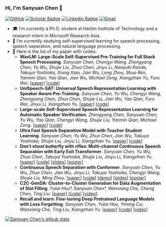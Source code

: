 ### Hi, I'm Sanyuan Chen 👋

[![GitHub](https://img.shields.io/badge/GitHub-gray?style=flat-square&logo=github&logoColor=white)](https://github.com/Sanyuan-Chen)
[![Scholar Badge](https://img.shields.io/badge/Google_scholar-%230288D1?style=flat-square&logo=googlescholar&logoColor=white&link=https://scholar.google.com/citations?user=XrZRIy0AAAAJ)](https://scholar.google.com/citations?user=XrZRIy0AAAAJ)
[![Linkedin Badge](https://img.shields.io/badge/Linkedin-blue?style=flat-square&logo=Linkedin&logoColor=white&link=https://www.linkedin.com/in/sanyuan-chen-08a495167/)](https://www.linkedin.com/in/sanyuan-chen-08a495167/)
[![Gmail](https://img.shields.io/badge/Email-8B89CC?style=flat-square&logo=microsoftoutlook&logoColor=white)](mailto:t-schen@microsoft.com)


- 🎓 I’m currently a Ph.D. student at Harbin Institute of Technology and a research intern in Microsoft Research Asia.
- 🌱 I’m currently studying self-supervised learning for speech processing, speech separation, and natural language processing.
- 📄 Here is the list of my paper with codes:
   - **WavLM: Large-Scale Self-Supervised Pre-Training for Full Stack Speech Processing**. _Sanyuan Chen, Chengyi Wang, Zhengyang Chen, Yu Wu, Shujie Liu, Zhuo Chen, Jinyu Li, Naoyuki Kanda, Takuya Yoshioka, Xiong Xiao, Jian Wu, Long Zhou, Shuo Ren, Yanmin Qian, Yao Qian, Jian Wu, Michael Zeng, Xiangzhan Yu, Furu Wei_. [[paper](https://arxiv.org/abs/2110.13900)] [[code](https://aka.ms/wavlm)]
   - **UniSpeech-SAT: Universal Speech Representation Learning with Speaker Aware Pre-Training**. _Sanyuan Chen, Yu Wu, Chengyi Wang, Zhengyang Chen, Zhuo Chen, Shujie Liu, Jian Wu, Yao Qian, Furu Wei, Jinyu Li, Xiangzhan Yu_. [[paper](https://arxiv.org/abs/2110.05752)] [[code](https://github.com/microsoft/UniSpeech)]
   - **Large-scale Self-Supervised Speech Representation Learning for Automatic Speaker Verification**. _Zhengyang Chen, Sanyuan Chen, Yu Wu, Yao Qian, Chengyi Wang, Shujie Liu, Yanmin Qian, Michael Zeng_. [[paper](https://arxiv.org/abs/2110.05777)] [[code](https://github.com/microsoft/UniSpeech)]
   - **Ultra Fast Speech Separation Model with Teacher Student Learning**. _Sanyuan Chen, Yu Wu, Zhuo Chen, Jian Wu, Takuya Yoshioka, Shujie Liu, Jinyu Li, Xiangzhan Yu_. [[paper](https://www.isca-speech.org/archive/pdfs/interspeech_2021/chen21l_interspeech.pdf)] [[code](https://github.com/Sanyuan-Chen/CSS_with_TSTransformer)]
   - **Don’t shoot butterfly with rifles: Multi-channel Continuous Speech Separation with Early Exit Transformer**. _Sanyuan Chen, Yu Wu, Zhuo Chen, Takuya Yoshioka, Shujie Liu, Jinyu Li, Xiangzhan Yu_. [[paper](https://ieeexplore.ieee.org/document/9413933)] [[code](https://github.com/Sanyuan-Chen/CSS_with_EETransformer)] [[slides](https://sigport.org/documents/dont-shoot-butterfly-rifles-multi-channel-continuous-speech-separation-early-exit)] [[poster](https://sigport.org/documents/dont-shoot-butterfly-rifles-multi-channel-continuous-speech-separation-early-exit-0)]
   - **Continuous Speech Separation with Conformer**. _Sanyuan Chen, Yu Wu, Zhuo Chen, Jian Wu, Jinyu Li, Takuya Yoshioka, Chengyi Wang, Shujie Liu, Ming Zhou_. [[paper](https://ieeexplore.ieee.org/document/9413423)] [[code](https://github.com/Sanyuan-Chen/CSS_with_Conformer)] [[demo](https://www.youtube.com/watch?v=WRfPBnWc2qQ&t=3s)] [[slides](https://sigport.org/documents/continuous-speech-separation-conformer-0)] [[poster](https://sigport.org/documents/continuous-speech-separation-conformer)]
   - **C2C-GenDA: Cluster-to-Cluster Generation for Data Augmentation of Slot Filling**. _Yutai Hou*, Sanyuan Chen*, Wanxiang Che, Cheng Chen, Ting Liu_. [[paper](https://www.aaai.org/AAAI21Papers/AAAI-10147.HouY.pdf)] [[code](https://github.com/Sanyuan-Chen/C2C-DA)] [[video](https://slideslive.com/38949311/c2cgenda-clustertocluster-generation-for-data-augmentation-of-slot-filling)]
   - **Recall and learn: Fine-tuning Deep Pretrained Language Models with Less Forgetting**. _Sanyuan Chen, Yutai Hou, Yiming Cui, Wanxiang Che, Ting Liu, Xiangzhan Yu_. [[paper](https://aclanthology.org/2020.emnlp-main.634)] [[code](https://github.com/Sanyuan-Chen/RecAdam)] [[video](https://slideslive.com/38938976/recall-and-learn-finetuning-deep-pretrained-language-models-with-less-forgetting)]

[![Sanyuan-Chen's github stats](https://github-readme-stats.vercel.app/api?username=Sanyuan-Chen)](https://github.com/Sanyuan-Chen/github-readme-stats)


<!--
**Sanyuan-Chen/Sanyuan-Chen** is a ✨ _special_ ✨ repository because its `README.md` (this file) appears on your GitHub profile.

Here are some ideas to get you started:

- 🔭 I’m currently working on ...
- 🌱 I’m currently learning ...
- 👯 I’m looking to collaborate on ...
- 🤔 I’m looking for help with ...
- 💬 Ask me about ...
- 📫 How to reach me: ...
- 😄 Pronouns: ...
- ⚡ Fun fact: ...
- 📭 More about me: 
-->
